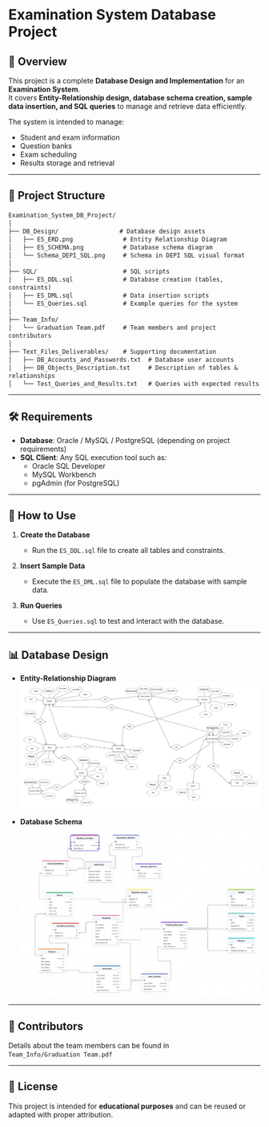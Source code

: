 # Examination System Database Project

## 📌 Overview
This project is a complete **Database Design and Implementation** for an **Examination System**.  
It covers **Entity-Relationship design, database schema creation, sample data insertion, and SQL queries** to manage and retrieve data efficiently.

The system is intended to manage:
- Student and exam information
- Question banks
- Exam scheduling
- Results storage and retrieval

---

## 📂 Project Structure

```
Examination_System_DB_Project/
│
├── DB_Design/                 # Database design assets
│   ├── ES_ERD.png              # Entity Relationship Diagram
│   ├── ES_SCHEMA.png           # Database schema diagram
│   └── Schema_DEPI_SQL.png     # Schema in DEPI SQL visual format
│
├── SQL/                        # SQL scripts
│   ├── ES_DDL.sql              # Database creation (tables, constraints)
│   ├── ES_DML.sql              # Data insertion scripts
│   └── ES_Queries.sql          # Example queries for the system
│
├── Team_Info/
│   └── Graduation Team.pdf     # Team members and project contributors
│
├── Text_Files_Deliverables/    # Supporting documentation
│   ├── DB_Accounts_and_Passwords.txt  # Database user accounts
│   ├── DB_Objects_Description.txt     # Description of tables & relationships
│   └── Test_Queries_and_Results.txt   # Queries with expected results
```

---

## 🛠 Requirements
- **Database**: Oracle / MySQL / PostgreSQL (depending on project requirements)
- **SQL Client**: Any SQL execution tool such as:
  - Oracle SQL Developer
  - MySQL Workbench
  - pgAdmin (for PostgreSQL)

---

## 🚀 How to Use

1. **Create the Database**
   - Run the `ES_DDL.sql` file to create all tables and constraints.

2. **Insert Sample Data**
   - Execute the `ES_DML.sql` file to populate the database with sample data.

3. **Run Queries**
   - Use `ES_Queries.sql` to test and interact with the database.

---

## 📊 Database Design

- **Entity-Relationship Diagram**  
  ![ERD](DB_Design/ES_ERD.png)

- **Database Schema**  
  ![Schema](DB_Design/ES_SCHEMA.png)

---

## 👥 Contributors
Details about the team members can be found in  
`Team_Info/Graduation Team.pdf`

---

## 📄 License
This project is intended for **educational purposes** and can be reused or adapted with proper attribution.
